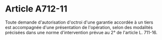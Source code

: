 # Article A712-11

<p>Toute demande d'autorisation d'octroi d'une garantie accordée à un tiers est accompagnée d'une présentation de l'opération, selon des modalités précisées dans une norme d'intervention prévue au 2° de l'article L. 711-16.</p>